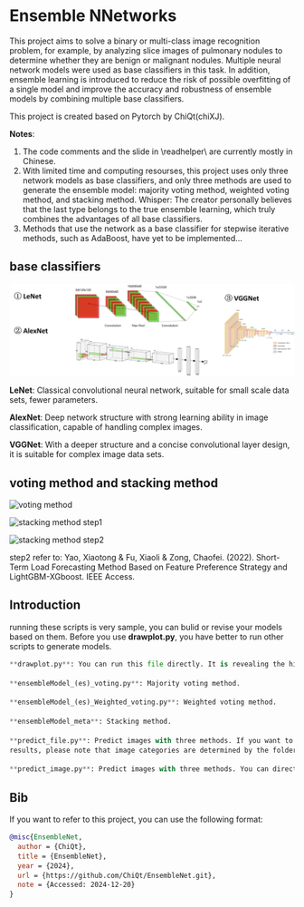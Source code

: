 # Ensemble NNetworks
This project aims to solve a binary or multi-class image recognition problem, for example, by analyzing slice images of pulmonary nodules to determine whether they are benign or malignant nodules. Multiple neural network models were used as base classifiers in this task. In addition, ensemble learning is introduced to reduce the risk of possible overfitting of a single model and improve the accuracy and robustness of ensemble models by combining multiple base classifiers.

This project is created based on Pytorch by ChiQt(chiXJ).

**Notes**:

1. The code comments and the slide in \readhelper\ are currently mostly in Chinese.
2. With limited time and computing resourses, this project uses only three network models as base classifiers, and only three methods are used to generate the ensemble model: majority voting method, weighted voting method, and stacking method. Whisper: The creator personally believes that the last type belongs to the true ensemble learning, which truly combines the advantages of all base classifiers.
3. Methods that use the network as a base classifier for stepwise iterative methods, such as AdaBoost, have yet to be implemented...

## base classifiers
![three classic network models](./readhelper/base%20classifiers.png)

**LeNet**: Classical convolutional neural network, suitable for small scale data sets, fewer parameters.

**AlexNet**: Deep network structure with strong learning ability in image classification, capable of handling complex images.

**VGGNet**: With a deeper structure and a concise convolutional layer design, it is suitable for complex image data sets.

## voting method and stacking method
![voting method]("./readhelper/voting/base%20method.png")

![stacking method step1]("./readhelper/stacking/base%20step1.png")

![stacking method step2]("./readhelper/stacking/base%20step2.png")

step2 refer to: Yao, Xiaotong & Fu, Xiaoli & Zong, Chaofei. (2022). Short-Term Load Forecasting Method Based on Feature Preference Strategy and LightGBM-XGboost. IEEE Access.

## Introduction
running these scripts is very sample, you can bulid or revise your models based on them. Before you use **drawplot.py**, you have better to run other scripts to generate models.
```python
**drawplot.py**: You can run this file directly. It is revealing the history of training and validating process of base calssifiers and ensemble classifiers.

**ensembleModel_(es)_voting.py**: Majority voting method.

**ensembleModel_(es)_Weighted_voting.py**: Weighted voting method.

**ensembleModel_meta**: Stacking method.

**predict_file.py**: Predict images with three methods. If you want to caculate the
results, please note that image categories are determined by the folder structure.

**predict_image.py**: Predict images with three methods. You can directly predict that single or multiple images do not necessarily need to provide true labels.If you want to caculate the results, please note that labels are need to be determined by you.
```

## Bib

If you want to refer to this project, you can use the following format:

```bibtex
@misc{EnsembleNet,
  author = {ChiQt},
  title = {EnsembleNet},
  year = {2024},
  url = {https://github.com/ChiQt/EnsembleNet.git},
  note = {Accessed: 2024-12-20}
}
